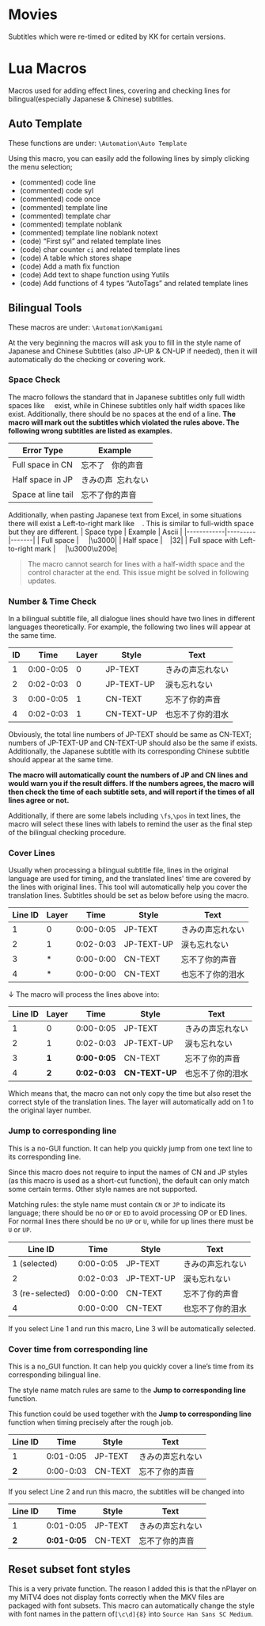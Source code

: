 # Movies

Subtitles which were re-timed or edited by KK for certain versions.

# Lua Macros

Macros used for adding effect lines, covering and checking lines for bilingual(especially Japanese & Chinese) subtitles.

## Auto Template

These functions are under: `\Automation\Auto Template`

Using this macro, you can easily add the following lines by simply clicking the menu selection;

- (commented) code line
- (commented) code syl
- (commented) code once
- (commented) template line
- (commented) template char
- (commented) template noblank
- (commented) template line noblank notext
- (code) “First syl” and related template lines
- (code) char counter `ci` and related template lines
- (code) A table which stores shape
- (code) Add a math fix function
- (code) Add text to shape function using Yutils
- (code) Add functions of 4 types “AutoTags” and related template lines



## Bilingual Tools

These macros are under: `\Automation\Kamigami`

At the very beginning the macros will ask you to fill in the style name of Japanese and Chinese Subtitles (also JP-UP & CN-UP if needed), then it will automatically do the checking or covering work.

###  Space Check

The macro follows the standard that in Japanese subtitles only full width spaces like `　` exist, while in Chinese subtitles only half width spaces like ` ` exist. Additionally, there should be no spaces at the end of a line.
**The macro will mark out the subtitles which violated the rules above. The following wrong subtitles are listed as examples.**

| Error Type       | Example |
|------------------|---------|
| Full space in CN | 忘不了`　`你的声音  |
| Half space in JP | きみの声` `忘れない|
| Space at line tail | 忘不了你的声音` ` |

Additionally, when pasting Japanese text from Excel, in some situations there will exist a Left-to-right mark like `　`. This is similar to full-width space but they are different.
| Space type | Example | Ascii |
|------------|---------|-------|
| Full space | `　` |\u3000|
| Half space | ` ` |32|
| Full space with Left-to-right mark | `　‎` |\u3000\u200e|

> The macro cannot search for lines with a half-width space and the control character at the end. This issue might be solved in following updates.

### Number & Time Check

In a bilingual subtitle file, all dialogue lines should have two lines in different languages theoretically. For example, the following two lines will appear at the same time.

| ID |Time| Layer | Style | Text |
|----|----|-------|-------|------|
| 1  |0:00-0:05|  0    |JP-TEXT|きみの声忘れない|
| 2  |0:02-0:03|  0    |JP-TEXT-UP|涙も忘れない|
| 3  |0:00-0:05|  1    |CN-TEXT|忘不了你的声音|
| 4  |0:02-0:03|  1    |CN-TEXT-UP|也忘不了你的泪水|

Obviously, the total line numbers of JP-TEXT should be same as CN-TEXT; numbers of JP-TEXT-UP and CN-TEXT-UP should also be the same if exists. Additionally, the Japanese subtitle with its corresponding Chinese subtitle should appear at the same time.

**The macro will automatically count the numbers of JP and CN lines and would warn you if the result differs. If the numbers agrees, the macro will then check the time of each subtitle sets, and will report if the times of all lines agree or not.**

Additionally, if there are some labels including `\fs`,`\pos` in text lines, the macro will select these lines with labels to remind the user as the final step of the bilingual checking procedure.

### Cover Lines

Usually when processing a bilingual subtitle file, lines in the original language are used for timing, and the translated lines' time are covered by the lines with original lines. This tool will automatically help you cover the translation lines. Subtitles should be set as below before using the macro.

| Line ID |Layer|Time| Style | Text |
|----|----|-------|------|------|
| 1  |0|0:00-0:05|JP-TEXT|きみの声忘れない|
| 2  |1|0:02-0:03|JP-TEXT-UP|涙も忘れない|
| 3  |*|0:00-0:00|CN-TEXT|忘不了你的声音|
| 4  |*|0:00-0:00|CN-TEXT|也忘不了你的泪水|

↓ The macro will process the lines above into:

| Line ID |Layer|Time| Style | Text |
|----|-----|----|-------|------|
| 1  |0|0:00-0:05|JP-TEXT|きみの声忘れない|
| 2  |1|0:02-0:03|JP-TEXT-UP|涙も忘れない|
| 3  |**1**|**0:00-0:05**|CN-TEXT|忘不了你的声音|
| 4  |**2**|**0:02-0:03**|**CN-TEXT-UP**|也忘不了你的泪水|

Which means that, the macro can not only copy the time but also reset the correct style of the translation lines. The layer will automatically add on 1 to the original layer number.

### Jump to corresponding line

This is a no-GUI function. It can help you quickly jump from one text line to its corresponding line.

Since this macro does not require to input the names of CN and JP styles (as this macro is used as a short-cut function), the default can only match some certain terms. Other style names are not supported.

Matching rules: the style name must contain `CN` or `JP` to indicate its language; there should be no `OP` or `ED` to avoid processing OP or ED lines. For normal lines there should be no `UP` or `U`, while for up lines there must be `U` or `UP`.

| Line ID         | Time      | Style      | Text             |
| --------------- | --------- | ---------- | ---------------- |
| 1 (selected)    | 0:00-0:05 | JP-TEXT    | きみの声忘れない |
| 2               | 0:02-0:03 | JP-TEXT-UP | 涙も忘れない     |
| 3 (re-selected) | 0:00-0:00 | CN-TEXT    | 忘不了你的声音   |
| 4               | 0:00-0:00 | CN-TEXT    | 也忘不了你的泪水 |

If you select Line 1 and run this macro, Line 3 will be automatically selected.

### Cover time from corresponding line

This is a no_GUI function. It can help you quickly cover a line’s time from its corresponding bilingual line.

The style name match rules are same to the **Jump to corresponding line** function.

This function could be used together with the **Jump to corresponding line** function when timing precisely after the rough job.

| Line ID | Time      | Style   | Text             |
| ------- | --------- | ------- | ---------------- |
| 1       | 0:01-0:05 | JP-TEXT | きみの声忘れない |
| **2**   | 0:00-0:03 | CN-TEXT | 忘不了你的声音   |

If you select Line 2 and run this macro, the subtitles will be changed into

| Line ID | Time          | Style   | Text             |
| ------- | ------------- | ------- | ---------------- |
| 1       | 0:01-0:05     | JP-TEXT | きみの声忘れない |
| **2**   | **0:01-0:05** | CN-TEXT | 忘不了你的声音   |

## Reset subset font styles

This is a very private function. The reason I added this is that the nPlayer on my MiTV4 does not display fonts correctly when the MKV files are packaged with font subsets. This macro can automatically change the style with font names in the pattern of`[\c\d]{8}` into `Source Han Sans SC Medium`.

